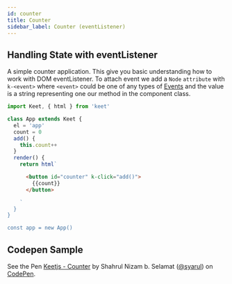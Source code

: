 ```yaml
---
id: counter
title: Counter
sidebar_label: Counter (eventListener)
---
```


## Handling State with eventListener

A simple counter application. This give you basic understanding how to work with DOM eventListener. To attach event we add a ```Node``` ```attribute``` with ```k-<event>``` where ```<event>``` could be one of any types of [Events](https://developer.mozilla.org/en-US/docs/Web/Events) and the value is a string representing one our method in the component class.

```js
import Keet, { html } from 'keet'

class App extends Keet {
  el = 'app'
  count = 0
  add() {
    this.count++
  }
  render() {
    return html`
```
```html
      <button id="counter" k-click="add()">
        {{count}}
      </button>
```
```js
    `
  }
}

const app = new App()
```

## Codepen Sample

<p data-height="265" data-theme-id="dark" data-slug-hash="zpbGBd" data-default-tab="js,result" data-user="syarul" data-pen-title="Keetjs - Counter" class="codepen">See the Pen <a href="https://codepen.io/syarul/pen/zpbGBd/">Keetjs - Counter</a> by Shahrul Nizam b. Selamat (<a href="https://codepen.io/syarul">@syarul</a>) on <a href="https://codepen.io">CodePen</a>.</p>
<script async src="https://static.codepen.io/assets/embed/ei.js"></script>